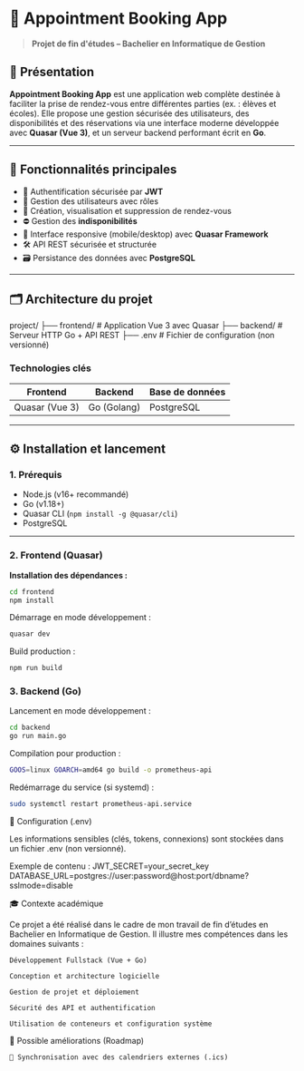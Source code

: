 # 📅 Appointment Booking App

> **Projet de fin d'études – Bachelier en Informatique de Gestion**

## 🧩 Présentation

**Appointment Booking App** est une application web complète destinée à faciliter la prise de rendez-vous entre différentes parties (ex. : élèves et écoles). Elle propose une gestion sécurisée des utilisateurs, des disponibilités et des réservations via une interface moderne développée avec **Quasar (Vue 3)**, et un serveur backend performant écrit en **Go**.

---

## 🚀 Fonctionnalités principales

- 🔐 Authentification sécurisée par **JWT**
- 👥 Gestion des utilisateurs avec rôles
- 📅 Création, visualisation et suppression de rendez-vous
- ⛔ Gestion des **indisponibilités**
- 📱 Interface responsive (mobile/desktop) avec **Quasar Framework**
- 🛠️ API REST sécurisée et structurée
- 🗃️ Persistance des données avec **PostgreSQL**

---

## 🗂️ Architecture du projet

project/
├── frontend/ # Application Vue 3 avec Quasar
├── backend/ # Serveur HTTP Go + API REST
├── .env # Fichier de configuration (non versionné)


### Technologies clés

| Frontend         | Backend      | Base de données |
|------------------|--------------|------------------|
| Quasar (Vue 3)   | Go (Golang)  | PostgreSQL       |

---

## ⚙️ Installation et lancement

### 1. Prérequis

- Node.js (v16+ recommandé)
- Go (v1.18+)
- Quasar CLI (`npm install -g @quasar/cli`)
- PostgreSQL

---

### 2. Frontend (Quasar)

**Installation des dépendances :**

```bash
cd frontend
npm install
```

Démarrage en mode développement :
```bash
quasar dev
```

Build production :
```bash
npm run build
```

### 3. Backend (Go)

Lancement en mode développement :
```bash
cd backend
go run main.go
```

Compilation pour production :
```bash
GOOS=linux GOARCH=amd64 go build -o prometheus-api
```

Redémarrage du service (si systemd) :
```bash
sudo systemctl restart prometheus-api.service
```

🔐 Configuration (.env)

Les informations sensibles (clés, tokens, connexions) sont stockées dans un fichier .env (non versionné).

Exemple de contenu :
JWT_SECRET=your_secret_key
DATABASE_URL=postgres://user:password@host:port/dbname?sslmode=disable

🎓 Contexte académique

Ce projet a été réalisé dans le cadre de mon travail de fin d’études en Bachelier en Informatique de Gestion.
Il illustre mes compétences dans les domaines suivants :

    Développement Fullstack (Vue + Go)

    Conception et architecture logicielle

    Gestion de projet et déploiement

    Sécurité des API et authentification

    Utilisation de conteneurs et configuration système

📌 Possible améliorations (Roadmap)

    📆 Synchronisation avec des calendriers externes (.ics)




